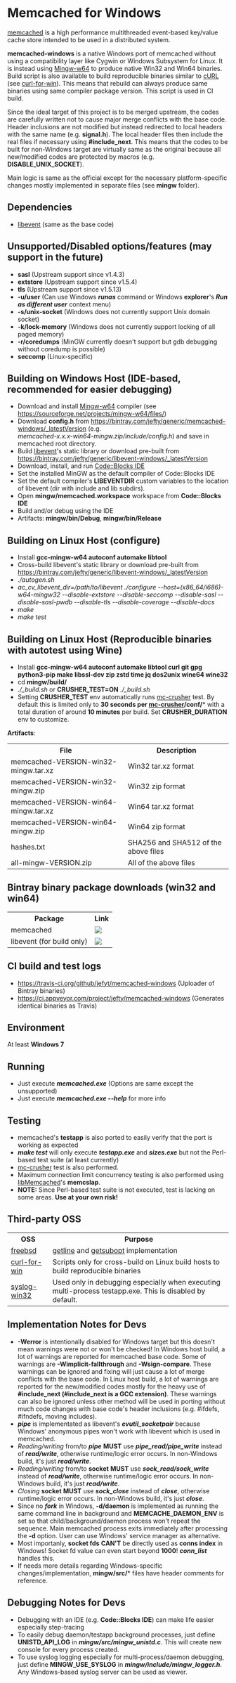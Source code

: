 # Memcached for Windows

[memcached](https://memcached.org/) is a high performance multithreaded event-based key/value cache store intended to be used in a distributed system.

**memcached-windows** is a native Windows port of memcached without using a compatibility layer like Cygwin or Windows Subsystem for Linux. It is instead using [Mingw-w64](http://mingw-w64.org/) to produce native Win32 and Win64 binaries. Build script is also available to build reproducible binaries similar to [cURL](https://curl.haxx.se/windows/) (see [curl-for-win](https://github.com/curl/curl-for-win/)). This means that rebuild can always produce same binaries using same compiler package version. This script is used in CI build.

Since the ideal target of this project is to be merged upstream, the codes are carefully written not to cause major merge conflicts with the base code. Header inclusions are not modified but instead redirected to local headers with the same name (e.g. **signal.h**). The local header files then include the real files if necessary using **#include_next**. This means that the codes to be built for non-Windows target are virtually same as the original because all new/modified codes are protected by macros (e.g. **DISABLE_UNIX_SOCKET**).

Main logic is same as the official except for the necessary platform-specific changes mostly implemented in separate files (see **mingw** folder).

## Dependencies

* [libevent](https://libevent.org/) (same as the base code)

## Unsupported/Disabled options/features (may support in the future)

* **sasl** (Upstream support since v1.4.3)
* **extstore** (Upstream support since v1.5.4)
* **tls** (Upstream support since v1.5.13)
* **-u/user** (Can use Windows __*runas*__ command or Windows **explorer**'s __*Run as different user*__ context menu)
* **-s/unix-socket** (Windows does not currently support Unix domain socket) 
* **-k/lock-memory** (Windows does not currently support locking of all paged memory)
* **-r/coredumps** (MinGW currently doesn't support but gdb debugging without coredump is possible)
* **seccomp** (Linux-specific)

## Building on Windows Host (IDE-based, recommended for easier debugging)

* Download and install [Mingw-w64](http://mingw-w64.org/) compiler (see https://sourceforge.net/projects/mingw-w64/files/)
* Download **config.h** from https://bintray.com/jefty/generic/memcached-windows/_latestVersion (e.g. 	
*memcached-x.x.x-win64-mingw.zip/include/config.h*) and save in memcached root directory.
* Build [libevent](https://libevent.org/)'s static library or download pre-built from https://bintray.com/jefty/generic/libevent-windows/_latestVersion
* Download, install, and run [Code::Blocks IDE](http://www.codeblocks.org/downloads)
* Set the installed MinGW as the default compiler of Code::Blocks IDE
* Set the default compiler's **LIBEVENTDIR** custom variables to the location of libevent (dir with include and lib subdirs).
* Open **mingw/memcached.workspace** workspace from **Code::Blocks IDE**
* Build and/or debug using the IDE
* Artifacts: **mingw/bin/Debug**, **mingw/bin/Release**

## Building on Linux Host (configure)

* Install **gcc-mingw-w64 autoconf automake libtool**
* Cross-build libevent's static library or download pre-built from https://bintray.com/jefty/generic/libevent-windows/_latestVersion
* *./autogen.sh*
* *ac_cv_libevent_dir=/path/to/libevent ./configure --host=(x86_64/i686)-w64-mingw32 --disable-extstore --disable-seccomp --disable-sasl  --disable-sasl-pwdb --disable-tls --disable-coverage --disable-docs*
* *make*
* *make test*

## Building on Linux Host (Reproducible binaries with autotest using Wine)

* Install **gcc-mingw-w64 autoconf automake libtool curl git gpg python3-pip make libssl-dev zip zstd time jq dos2unix wine64 wine32**
* cd **mingw/build/**
* *./_build.sh* or **CRUSHER_TEST=ON** *./_build.sh*
* Setting **CRUSHER_TEST** env automatically runs [mc-crusher](https://github.com/memcached/mc-crusher) test. By default this is limited only to **30 seconds per [mc-crusher](https://github.com/memcached/mc-crusher)/conf/*** with a total duration of around **10 minutes** per build. Set **CRUSHER_DURATION** env to customize.

**Artifacts**:
<table>
    <tr>
        <th>File</th>
        <th>Description</th>
    </tr>
    <tr>
        <td>memcached-VERSION-win32-mingw.tar.xz</td>
        <td>Win32 tar.xz format</td>
    </tr>
    <tr>
        <td>memcached-VERSION-win32-mingw.zip</td>
        <td>Win32 zip format</td>
    </tr>
    <tr>
        <td>memcached-VERSION-win64-mingw.tar.xz</td>
        <td>Win64 tar.xz format</td>
    </tr>
    <tr>
        <td>memcached-VERSION-win64-mingw.zip</td>
        <td>Win64 zip format</td>
    </tr>
    <tr>
        <td>hashes.txt</td>
        <td>SHA256 and SHA512 of the above files</td>
    </tr>
    <tr>
        <td>all-mingw-VERSION.zip</td>
        <td>All of the above files</td>
    </tr>
</table>

## Bintray binary package downloads (win32 and win64)

<table>
    <tr>
        <th>Package</th>
        <th>Link</th>
    </tr>
    <tr>
        <td>memcached</td>
        <td><a href='https://bintray.com/jefty/generic/memcached-windows/_latestVersion'><img src='https://api.bintray.com/packages/jefty/generic/memcached-windows/images/download.svg'></a>
        </td>
    </tr>
    <tr>
        <td>libevent (for build only)</td>
        <td><a href='https://bintray.com/jefty/generic/libevent-windows/_latestVersion'><img src='https://api.bintray.com/packages/jefty/generic/libevent-windows/images/download.svg'></a></td>
    </tr>
</table>

## CI build and test logs

* https://travis-ci.org/github/jefyt/memcached-windows (Uploader of Bintray binaries)
* https://ci.appveyor.com/project/jefty/memcached-windows (Generates identical binaries as Travis)

## Environment

At least **Windows 7**

## Running

* Just execute __*memcached.exe*__ (Options are same except the unsupported)
* Just execute __*memcached.exe --help*__ for more info

## Testing

* memcached's **testapp** is also ported to easily verify that the port is working as expected
* __*make test*__ will only execute __*testapp.exe*__ and __*sizes.exe*__ but not the Perl-based test suite (at least currently)
* [mc-crusher](https://github.com/memcached/mc-crusher) test is also performed.
* Maximum connection limit concurrency testing is also performed using [libMemcached](https://libmemcached.org/libMemcached.html)'s **memcslap**.
* **NOTE:** Since Perl-based test suite is not executed, test is lacking on some areas. **Use at your own risk!**

## Third-party OSS
<table>
    <tr>
        <th>OSS</th>
        <th>Purpose</th>
    </tr>
    <tr>
        <td><a href="https://www.freebsd.org/">freebsd</a></td>
        <td><a href="https://github.com/freebsd/freebsd/blob/master/contrib/file/src/getline.c">getline</a> and <a href="https://github.com/freebsd/freebsd/blob/master/lib/libc/stdlib/getsubopt.c">getsubopt</a> implementation
            <br>
        </td>
    </tr>
    <tr>
        <td><a href="https://github.com/curl/curl-for-win">curl-for-win</a></td>
        <td>Scripts only for cross-build on Linux build hosts to build reproducible binaries</td>
    </tr>
    <tr>
        <td><a href="http://syslog-win32.sourceforge.net/">syslog-win32</a></td>
        <td>Used only in debugging especially when executing multi-process testapp.exe. This is disabled by default.</td>
    </tr>
</table>

## Implementation Notes for Devs

* **-Werror** is intentionally disabled for Windows target but this doesn't mean warnings were not or won't be checked! In Windows host build, a lot of warnings are reported for memcached base code. Some of warnings are **-Wimplicit-fallthrough** and **-Wsign-compare**. These warnings can be ignored and fixing will just cause a lot of merge conflicts with the base code. In Linux host build, a lot of warnings are reported for the new/modified codes mostly for the heavy use of **#include_next (#include_next is a GCC extension)**. These warnings can also be ignored unless other method will be used in porting without much code changes with base code's header inclusions (e.g. #ifdefs, #ifndefs, moving includes).
* __*pipe*__ is implementated as libevent's __*evutil_socketpair*__ because Windows' anonymous pipes won't work with libevent which is used in memcached.
* *Reading/writing* from/to __*pipe*__ **MUST** use __*pipe_read/pipe_write*__ instead of __*read/write*__, otherwise runtime/logic error occurs. In non-Windows build, it's just __*read/write*__.
* *Reading/writing* from/to **socket** **MUST** use __*sock_read/sock_write*__ instead of __*read/write*__, otherwise runtime/logic error occurs. In non-Windows build, it's just __*read/write*__.
* *Closing* **socket** **MUST** use __*sock_close*__ instead of __*close*__, otherwise runtime/logic error occurs. In non-Windows build, it's just __*close*__.
* Since no __*fork*__ in Windows, **-d/daemon** is implemented as running the same command line in background and **MEMCACHE_DAEMON_ENV** is set so that child/background/daemon process won't repeat the sequence. Main memcached process exits immediately after processing the **-d** option. User can use Windows' service manager as alternative.
* Most importanly, **socket fds** **CAN'T** be directly used as **conns index** in Windows! Socket fd value can even start beyond **1000**! __*conn_list*__ handles this.
* If needs more details regarding Windows-specific changes/implementation, **mingw/src/*** files have header comments for reference.

## Debugging Notes for Devs

* Debugging with an IDE (e.g. **Code::Blocks IDE**) can make life easier especially step-tracing
* To easily debug daemon/testapp background processes, just define **UNISTD_API_LOG** in __*mingw/src/mingw_unistd.c*__. This will create new console for every process created.
* To use syslog logging especially for multi-process/daemon debugging, just define **MINGW_USE_SYSLOG** in __*mingw/include/mingw_logger.h*__. Any Windows-based syslog server can be used as viewer.
